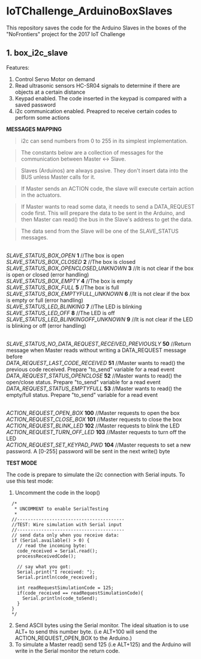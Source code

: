 # IoTChallenge_ArduinoBoxSlaves
This repository saves the code for the Arduino Slaves in the boxes of the "NoFrontiers" project for the 2017 IoT Challenge


## 1. box_i2c_slave
Features:
1. Control Servo Motor on demand
2. Read ultrasonic sensors HC-SR04 signals to determine if there are objects at a certain distance
3. Keypad enabled. The code inserted in the keypad is compared with a saved password
4. i2c communication enabled. Preapred to receive certain codes to perform some actions

**MESSAGES MAPPING**
> i2c can send numbers from 0 to 255 in its simplest implementation. 

> The constants below are a collection of messages for the communication between Master <-> Slave. 

> Slaves (Arduinos) are always pasive. They don't insert data into the BUS unless Master calls for it. 

> If Master sends an ACTION code, the slave will execute certain action in the actuators. 

> If Master wants to read some data, it needs to send a DATA_REQUEST code first. This will prepare the data to be sent in the Arduino, and then Master can read() the bus in the Slave's address to get the data. 

> The data send from the Slave will be one of the SLAVE_STATUS messages.

<br> *SLAVE_STATUS_BOX_OPEN* **1** //The box is open
<br> *SLAVE_STATUS_BOX_CLOSED* **2** //The box is closed
<br> *SLAVE_STATUS_BOX_OPENCLOSED_UNKNOWN* **3** //It is not clear if the box is open or closed (error handling)
<br> *SLAVE_STATUS_BOX_EMPTY* **4** //The box is empty
<br> *SLAVE_STATUS_BOX_FULL* **5** //The box is full
<br> *SLAVE_STATUS_BOX_EMPTYFULL_UNKNOWN* **6** //It is not clear if the box is empty or full (error handling)
<br> *SLAVE_STATUS_LED_BLINKING* **7** //The LED is blinking
<br> *SLAVE_STATUS_LED_OFF* **8** //The LED is off
<br> *SLAVE_STATUS_LED_BLINKINGOFF_UNKNOWN* **9** //It is not clear if the LED is blinking or off (error handling)

<br> *SLAVE_STATUS_NO_DATA_REQUEST_RECEIVED_PREVIOUSLY* **50** //Return message when Master reads without writing a DATA_REQUEST message before
<br> *DATA_REQUEST_LAST_CODE_RECEIVED* **51** //Master wants to read() the previous code received. Prepare "to_send" variable for a read event
<br> *DATA_REQUEST_STATUS_OPENCLOSE* **52** //Master wants to read() the open/close status. Prepare "to_send" variable for a read event
<br> *DATA_REQUEST_STATUS_EMPTYFULL* **53** //Master wants to read() the empty/full status. Prepare "to_send" variable for a read event

<br> *ACTION_REQUEST_OPEN_BOX* **100** //Master requests to open the box
<br> *ACTION_REQUEST_CLOSE_BOX* **101** //Master requests to close the box
<br> *ACTION_REQUEST_BLINK_LED* **102** //Master requests to blink the LED
<br> *ACTION_REQUEST_TURN_OFF_LED* **103** //Master requests to turn off the LED
<br> *ACTION_REQUEST_SET_KEYPAD_PWD* **104** //Master requests to set a new password. A [0-255] password will be sent in the next write() byte


**TEST MODE**

The code is prepare to simulate the i2c connection with Serial inputs. To use this test mode:<br>
1. Uncomment the code in the loop()
```
  /*
   * UNCOMMENT to enable SerialTesting
   * 
  //----------------------------------------
  //TEST: Wire simulation with Serial input
  //----------------------------------------
  // send data only when you receive data:
  if (Serial.available() > 0) {
    // read the incoming byte:
    code_received = Serial.read();
    processReceivedCode();
  
    // say what you got:
    Serial.print("I received: ");
    Serial.println(code_received);

    int readRequestSimulationCode = 125;
    if(code_received == readRequestSimulationCode){
      Serial.println(code_toSend);
    }
  }
  */
```
2. Send ASCII bytes using the Serial monitor. The ideal situation is to use ALT+<codeNumber> to send this number byte. (i.e ALT+100 will send the ACTION_REQUEST_OPEN_BOX to the Arduino.)
3. To simulate a Master read() send 125 (i.e ALT+125) and the Arduino will write in the Serial monitor the return code.
